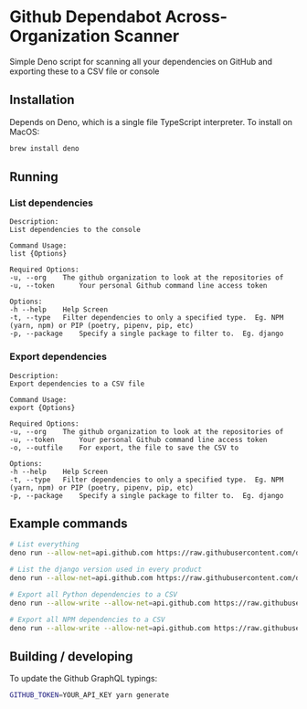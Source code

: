 
# Github Dependabot Across-Organization Scanner

Simple Deno script for scanning all your dependencies on GitHub and exporting these to a CSV file or console 

## Installation

Depends on Deno, which is a single file TypeScript interpreter.  To install on MacOS:

```bash
brew install deno
```

## Running

### List dependencies
```
Description:
List dependencies to the console

Command Usage:
list {Options}

Required Options:
-u, --org 	 The github organization to look at the repositories of
-u, --token 	 Your personal Github command line access token

Options:
-h --help 	 Help Screen
-t, --type 	 Filter dependencies to only a specified type.  Eg. NPM (yarn, npm) or PIP (poetry, pipenv, pip, etc)
-p, --package 	 Specify a single package to filter to.  Eg. django
```

### Export dependencies
```
Description:
Export dependencies to a CSV file

Command Usage:
export {Options}

Required Options:
-u, --org 	 The github organization to look at the repositories of
-u, --token 	 Your personal Github command line access token
-o, --outfile 	 For export, the file to save the CSV to

Options:
-h --help 	 Help Screen
-t, --type 	 Filter dependencies to only a specified type.  Eg. NPM (yarn, npm) or PIP (poetry, pipenv, pip, etc)
-p, --package 	 Specify a single package to filter to.  Eg. django
```

## Example commands

```bash
# List everything
deno run --allow-net=api.github.com https://raw.githubusercontent.com/datalivesoftware/github-dep-scanner/v2.0.4/main.ts --org=datalivesoftware list --token=MY_PERSONAL_GITHUB_ACCESS_TOKEN

# List the django version used in every product
deno run --allow-net=api.github.com https://raw.githubusercontent.com/datalivesoftware/github-dep-scanner/v2.0.4/main.ts --org=datalivesoftware list --type=PIP --package=django --filename=poetry.lock --token=MY_PERSONAL_GITHUB_ACCESS_TOKEN

# Export all Python dependencies to a CSV
deno run --allow-write --allow-net=api.github.com https://raw.githubusercontent.com/datalivesoftware/github-dep-scanner/v2.0.4/main.ts --org=datalivesoftware export --type=PIP --outfile=pipdeps.csv --token=MY_PERSONAL_GITHUB_ACCESS_TOKEN

# Export all NPM dependencies to a CSV
deno run --allow-write --allow-net=api.github.com https://raw.githubusercontent.com/datalivesoftware/github-dep-scanner/v2.0.4/main.ts --org=datalivesoftware export --type=NPM --outfile=npmdeps.csv --token=MY_PERSONAL_GITHUB_ACCESS_TOKEN
```


## Building / developing

To update the Github GraphQL typings:

```sh
GITHUB_TOKEN=YOUR_API_KEY yarn generate
```
